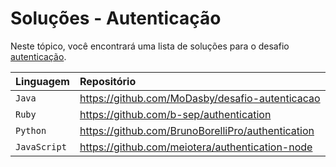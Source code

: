 # Soluções - Autenticação

Neste tópico, você encontrará uma lista de soluções para o desafio [autenticação](PROBLEM.md).

| Linguagem    | Repositório                                       |
|:-------------|:--------------------------------------------------|
| `Java`       | https://github.com/MoDasby/desafio-autenticacao   |
| `Ruby`       | https://github.com/b-sep/authentication           |
| `Python`     | https://github.com/BrunoBorelliPro/authentication |
| `JavaScript` | https://github.com/meiotera/authentication-node   |
